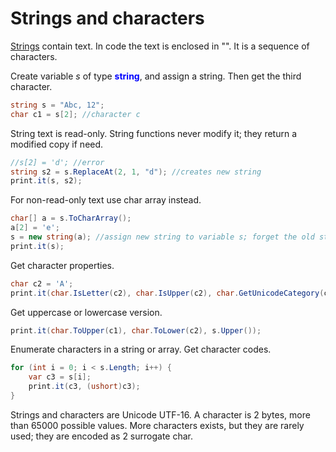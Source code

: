 # Strings and characters
<a href='https://www.google.com/search?q=Strings+(C%23+Programming+Guide)'>Strings</a> contain text. In code the text is enclosed in "". It is a sequence of characters.

Create variable <i>s</i> of type <span style='color:#00f;font-weight:bold'>string</span>, and assign a string. Then get the third character.

```csharp
string s = "Abc, 12";
char c1 = s[2]; //character c
```

String text is read-only. String functions never modify it; they return a modified copy if need.

```csharp
//s[2] = 'd'; //error
string s2 = s.ReplaceAt(2, 1, "d"); //creates new string
print.it(s, s2);
```

For non-read-only text use char array instead.

```csharp
char[] a = s.ToCharArray();
a[2] = 'e';
s = new string(a); //assign new string to variable s; forget the old string
print.it(s);
```

Get character properties.

```csharp
char c2 = 'A';
print.it(char.IsLetter(c2), char.IsUpper(c2), char.GetUnicodeCategory(c2), c2.IsAsciiDigit());
```

Get uppercase or lowercase version.

```csharp
print.it(char.ToUpper(c1), char.ToLower(c2), s.Upper());
```

Enumerate characters in a string or array. Get character codes.

```csharp
for (int i = 0; i < s.Length; i++) {
	var c3 = s[i];
	print.it(c3, (ushort)c3);
}
```

Strings and characters are Unicode UTF-16. A character is 2 bytes, more than 65000 possible values. More characters exists, but they are rarely used; they are encoded as 2 surrogate char.
